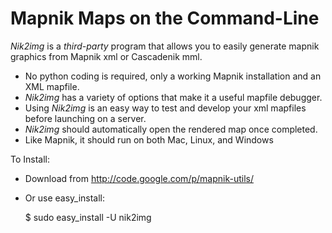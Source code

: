 # Mapnik Maps on the Command-Line

*Nik2img* is a _third-party_ program that allows you to easily generate mapnik graphics from Mapnik xml or Cascadenik mml.

 * No python coding is required, only a working Mapnik installation and an XML mapfile.
 * *Nik2img* has a variety of options that make it a useful mapfile debugger.
 * Using *Nik2img* is an easy way to test and develop your xml mapfiles before launching on a server.
 * *Nik2img* should automatically open the rendered map once completed.
 * Like Mapnik, it should run on both Mac, Linux, and Windows

To Install:

 * Download from http://code.google.com/p/mapnik-utils/
 * Or use easy_install:

    $ sudo easy_install -U nik2img
